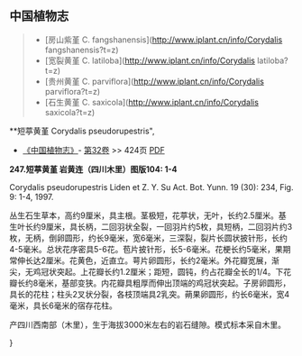 

## 中国植物志

> * [房山紫堇  C.  fangshanensis](http://www.iplant.cn/info/Corydalis fangshanensis?t=z)
> * [宽裂黄堇  C.  latiloba](http://www.iplant.cn/info/Corydalis latiloba?t=z)
> * [贵州黄堇  C.  parviflora](http://www.iplant.cn/info/Corydalis parviflora?t=z)
> * [石生黄堇  C.  saxicola](http://www.iplant.cn/info/Corydalis saxicola?t=z)


**短葶黄堇 Corydalis pseudorupestris",

* [《中国植物志》](http://www.iplant.cn/frps)- [第32卷](http://www.iplant.cn/frps/vol/32) >> 424页 [PDF](http://www.iplant.cn/frps/pdf/32/424.pdf)


**247.短葶黄堇 岩黄连（四川木里）图版104: 1-4**

Corydalis pseudorupestris Liden et Z. Y. Su Act. Bot. Yunn. 19 (30): 234, Fig. 9: 1-4, 1997.

丛生石生草本，高约9厘米，具主根。茎极短，花葶状，无叶，长约2.5厘米。基生叶长约9厘米，具长柄，二回羽状全裂，一回羽片约5枚，具短柄，二回羽片约3枚，无柄，倒卵圆形，约长9毫米，宽6毫米，三深裂，裂片长圆状披针形，长约4-5毫米。总状花序密具5-6花。苞片披针形，长5-6毫米。花梗长约5毫米，果期常伸长达2厘米。花黄色，近直立。萼片卵圆形，长约2毫米。外花瓣宽展，渐尖，无鸡冠状突起。上花瓣长约1.2厘米；距短，圆钝，约占花瓣全长的1/4。下花瓣长约8毫米，基部变狭。内花瓣具粗厚而伸出顶端的鸡冠状突起。子房卵圆形，具长的花柱；柱头2叉状分裂，各枝顶端具2乳突。蒴果卵圆形，约长6毫米，宽4毫米，具长6毫米的宿存花柱。

产四川西南部（木里），生于海拔3000米左右的岩石缝隙。模式标本采自木里。

}